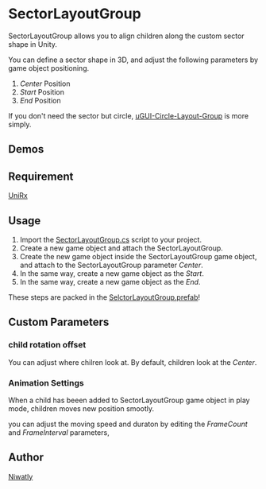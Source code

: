 # SectorLayoutGroup

SectorLayoutGroup allows you to align children along the custom sector shape in Unity.

You can define a sector shape in 3D, and adjust the following parameters by game object positioning.

1. *Center* Position
2. *Start* Position
3. *End* Position


If you don't need the sector but circle, [uGUI-Circle-Layout-Group](https://github.com/hont127/uGUI-Circle-Layout-Group) is more simply.

## Demos


## Requirement

[UniRx](https://github.com/neuecc/UniRx)

## Usage

1. Import the [SectorLayoutGroup.cs](https://github.com/niwatly/SectorLayoutGroup/blob/master/SectorLayoutGroup.cs) script to your project.
2. Create a new game object and attach the SectorLayoutGroup.
3. Create the new game object inside the SectorLayoutGroup game object, and attach to the SectorLayoutGroup parameter *Center*.
4. In the same way, create a new game object as the *Start*.
5. In the same way, create a new game object as the *End*.

These steps are packed in the [SelctorLayoutGroup.prefab](https://github.com/niwatly/SectorLayoutGroup/blob/master/SectorLayoutPrefab.prefab)!

## Custom Parameters

### child rotation offset

You can adjust where chilren look at. By default, children look at the *Center*.

### Animation Settings

When a child has beeen added to SectorLayoutGroup game object in play mode, children moves new position smootly.

you can adjust the moving speed and duraton by editing the *FrameCount* and *FrameInterval* parameters, 

## Author

[Niwatly](https://github.com/niwatly)
